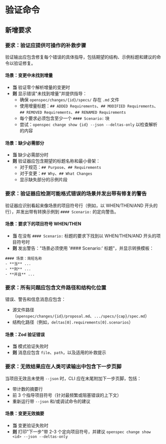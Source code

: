 # 验证命令

## 新增要求

### 要求：验证应提供可操作的补救步骤
验证输出应包含修复每个错误的具体指导，包括期望的结构、示例标题和建议的命令以验证修复。

#### 场景：变更中未找到增量
- **当** 验证零个解析增量的变更时
- **则** 显示错误"未找到增量"并提供指导：
  - 确保 `openspec/changes/{id}/specs/` 存在 `.md` 文件
  - 使用增量标题：`## ADDED Requirements`、`## MODIFIED Requirements`、`## REMOVED Requirements`、`## RENAMED Requirements`
  - 每个要求必须包含至少一个 `#### Scenario:` 块
  - 尝试：`openspec change show {id} --json --deltas-only` 以检查解析的内容

#### 场景：缺少必需部分
- **当** 缺少必需部分时
- **则** 验证器应包含期望的标题名称和最小骨架：
  - 对于规范：`## Purpose`、`## Requirements`
  - 对于变更：`## Why`、`## What Changes`
  - 显示缺失部分的示例片段

### 要求：验证器应检测可能格式错误的场景并发出带有修复的警告
验证器应识别看起来像场景的项目符号行（例如，以 WHEN/THEN/AND 开头的行），并发出带有转换示例到 `#### Scenario:` 的定向警告。

#### 场景：要求下的项目符号 WHEN/THEN
- **当** 在没有 `#### Scenario:` 标题的要求下找到以 WHEN/THEN/AND 开头的项目符号时
- **则** 发出警告："场景必须使用 '#### Scenario:' 标题"，并显示转换模板：
```
#### 场景：简短名称
- **当** ...
- **则** ...
- **并且** ...
```

### 要求：所有问题应包含文件路径和结构化位置
错误、警告和信息消息应包含：
- 源文件路径（`openspec/changes/{id}/proposal.md`、`.../specs/{cap}/spec.md`）
- 结构化路径（例如，`deltas[0].requirements[0].scenarios`）

#### 场景：Zod 验证错误
- **当** 模式验证失败时
- **则** 消息应包含 `file`、`path`，以及适用的补救提示

### 要求：无效结果应在人类可读输出中包含下一步页脚
当项目无效且未使用 `--json` 时，CLI 应在末尾附加下一步页脚，包括：
- 带计数的摘要行
- 前 3 个指导项目符号（针对最频繁或阻塞错误的上下文）
- 重新运行带 `--json` 和/或调试命令的建议

#### 场景：变更无效摘要
- **当** 变更验证失败时
- **则** 打印"下一步"带 2-3 个定向项目符号，并建议 `openspec change show <id> --json --deltas-only`